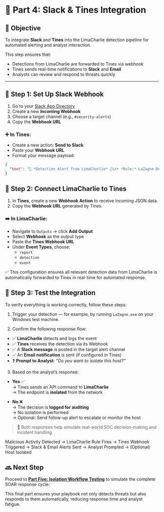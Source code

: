 # 📡 Part 4: Slack & Tines Integration

## 🎯 Objective

To integrate **Slack** and **Tines** into the LimaCharlie detection pipeline for automated alerting and analyst interaction.

This step ensures that:
- Detections from LimaCharlie are forwarded to Tines via webhook
- Tines sends real-time notifications to **Slack** and **Email**
- Analysts can review and respond to threats quickly

---

## 🔧 Step 1: Set Up Slack Webhook

1. Go to your [Slack App Directory](https://api.slack.com/apps)
2. Create a new **Incoming Webhook**
3. Choose a target channel (e.g., `#security-alerts`)
4. Copy the **Webhook URL**

### ➕ In Tines:
- Create a new action: **Send to Slack**
- Paste your **Webhook URL**
- Format your message payload:

```json
{
  "text": "🚨 *Detection Alert from LimaCharlie* 🚨\n• *Rule:* LaZagne Detected\n• *Host:* WIN-TEST01\n• *Time:* 2025-06-24 12:15 UTC\n• *Action Required:* Analyst Review"
}
```
## 🔗 Step 2: Connect LimaCharlie to Tines

1. In **Tines**, create a new **Webhook Action** to receive incoming JSON data.
2. Copy the **Webhook URL** generated by Tines.

### ➡️ In LimaCharlie:

- Navigate to `Outputs` → click **Add Output**
- Select **Webhook** as the output type
- Paste the **Tines Webhook URL**
- Under **Event Types**, choose:
  - `report`
  - `detection`
  - `event`

✅ This configuration ensures all relevant detection data from LimaCharlie is automatically forwarded to Tines in real-time for automated response.

## 🔁 Step 3: Test the Integration

To verify everything is working correctly, follow these steps:

1. Trigger your detection — for example, by running `LaZagne.exe` on your Windows test machine.

2. Confirm the following response flow:

- ✅ **LimaCharlie** detects and logs the event
- ✅ **Tines** receives the detection via its Webhook
- ✅ A **Slack message** is posted in the target alert channel
- ✅ An **Email notification** is sent (if configured in Tines)
- ❓ **Prompt to Analyst**: _"Do you want to isolate this host?"_

3. Based on the analyst’s response:

- **Yes** ✅  
   → Tines sends an API command to **LimaCharlie**  
   → The endpoint is **isolated** from the network

- **No** ❌  
   → The decision is **logged for auditing**  
   → No isolation is performed  
   → Optional: Send follow-up alert to escalate or monitor the host

> 📌 Both responses help simulate real-world SOC decision-making and incident handling.

Malicious Activity Detected → LimaCharlie Rule Fires → Tines Webhook Triggered → Slack & Email Alerts Sent → Analyst Prompted → (Optional) Host Isolated

## 🔜 Next Step

Proceed to [**Part Five: Isolation Workflow Testing**](./part-five-isolation-testing.md) to simulate the complete SOAR response cycle:


This final part ensures your playbook not only detects threats but also responds to them automatically, reducing response time and analyst fatigue.
